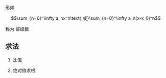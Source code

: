 形如 

$$\sum_{n=0}^\infty a_nx^n\text{ 或}\sum_{n=0}^\infty a_n(x-x_0)^n$$

称为 幂级数


## 求法
1. 比值


2. 绝对值求根

